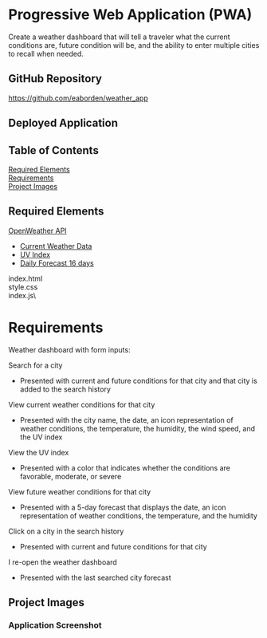 # Progressive Web Application (PWA)

Create a weather dashboard that will tell a traveler what the current conditions are, future condition will be, and the ability to enter multiple cities to recall when needed.

## GitHub Repository

https://github.com/eaborden/weather_app

## Deployed Application


## Table of Contents
[Required Elements](#required-elements)\
[Requirements](#requirements)\
[Project Images](#project-images)

## Required Elements
[OpenWeather API](https://openweathermap.org/api)
*   [Current Weather Data](https://openweathermap.org/current)
*   [UV Index](https://openweathermap.org/api/uvi)
*   [Daily Forecast 16 days](https://openweathermap.org/forecast16)

index.html\
style.css\
index.js\

# Requirements

Weather dashboard with form inputs:

Search for a city
*   Presented with current and future conditions for that city and that city is added to the search history

View current weather conditions for that city
*   Presented with the city name, the date, an icon representation of weather conditions, the temperature, the humidity, the wind speed, and the UV index

View the UV index
*   Presented with a color that indicates whether the conditions are favorable, moderate, or severe

View future weather conditions for that city
*   Presented with a 5-day forecast that displays the date, an icon representation of weather conditions, the temperature, and the humidity

Click on a city in the search history
*   Presented with current and future conditions for that city

I re-open the weather dashboard
*   Presented with the last searched city forecast


## Project Images

###  Application Screenshot


